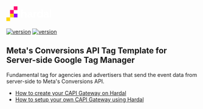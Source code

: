 <p><a href="https://usehardal.com/?utm_source=github&utm_medium=meta-tag" target="_blank"><svg width="120" height="50" viewBox="0 0 411 133" fill="none" xmlns="http://www.w3.org/2000/svg"><path d="M133.949 100.383V30.1316H146.594V56.7269H148.4C148.936 55.6564 149.772 54.5859 150.909 53.5154C152.047 52.4449 153.552 51.5751 155.426 50.906C157.366 50.1701 159.808 49.8021 162.752 49.8021C166.632 49.8021 170.011 50.7053 172.888 52.5118C175.832 54.2514 178.107 56.6935 179.713 59.8381C181.318 62.9158 182.121 66.5287 182.121 70.6769V100.383H169.476V71.6805C169.476 67.9338 168.539 65.1237 166.666 63.2503C164.859 61.3769 162.25 60.4402 158.838 60.4402C154.957 60.4402 151.946 61.7449 149.805 64.3543C147.664 66.8967 146.594 70.4762 146.594 75.0928V100.383H133.949ZM206.731 101.788C203.184 101.788 200.006 101.186 197.196 99.982C194.386 98.7108 192.145 96.9043 190.472 94.5625C188.866 92.1539 188.064 89.2435 188.064 85.8312C188.064 82.419 188.866 79.5755 190.472 77.3007C192.145 74.9589 194.42 73.2194 197.297 72.082C200.241 70.8776 203.586 70.2755 207.333 70.2755H220.982V67.4654C220.982 65.1237 220.246 63.2168 218.774 61.7449C217.302 60.2061 214.96 59.4366 211.749 59.4366C208.604 59.4366 206.262 60.1726 204.723 61.6445C203.184 63.0496 202.181 64.8895 201.713 67.1643L190.071 63.2503C190.874 60.7079 192.145 58.3996 193.884 56.3255C195.691 54.1845 198.066 52.4784 201.01 51.2071C204.021 49.869 207.667 49.1999 211.949 49.1999C218.506 49.1999 223.691 50.8391 227.505 54.1176C231.319 57.396 233.225 62.1463 233.225 68.3686V86.9352C233.225 88.9424 234.162 89.946 236.036 89.946H240.05V100.383H231.62C229.144 100.383 227.104 99.7813 225.498 98.5769C223.892 97.3726 223.089 95.7669 223.089 93.7597V93.6593H221.182C220.915 94.4622 220.313 95.5327 219.376 96.8708C218.439 98.142 216.967 99.2795 214.96 100.283C212.953 101.287 210.21 101.788 206.731 101.788ZM208.938 91.5518C212.484 91.5518 215.361 90.5816 217.569 88.6413C219.844 86.6341 220.982 83.9913 220.982 80.7129V79.7093H208.236C205.894 79.7093 204.054 80.2111 202.716 81.2147C201.378 82.2183 200.709 83.6233 200.709 85.4298C200.709 87.2363 201.411 88.7082 202.816 89.8456C204.222 90.983 206.262 91.5518 208.938 91.5518ZM244.779 100.383V50.605H257.224V56.2251H259.03C259.766 54.2179 260.971 52.746 262.643 51.8093C264.383 50.8726 266.39 50.4043 268.665 50.4043H274.687V61.6445H268.464C265.253 61.6445 262.61 62.5143 260.536 64.2539C258.462 65.9266 257.425 68.5359 257.425 72.082V100.383H244.779ZM298.362 101.788C294.415 101.788 290.701 100.818 287.222 98.878C283.81 96.8708 281.067 93.9604 278.993 90.1467C276.919 86.333 275.882 81.7165 275.882 76.2971V74.6913C275.882 69.2719 276.919 64.6553 278.993 60.8417C281.067 57.028 283.81 54.151 287.222 52.2107C290.634 50.2035 294.348 49.1999 298.362 49.1999C301.373 49.1999 303.882 49.5679 305.889 50.3039C307.963 50.973 309.636 51.8427 310.907 52.9132C312.178 53.9837 313.148 55.1212 313.818 56.3255H315.624V30.1316H328.269V100.383H315.825V94.3618H314.018C312.881 96.2352 311.108 97.9413 308.699 99.4802C306.357 101.019 302.912 101.788 298.362 101.788ZM302.176 90.7489C306.056 90.7489 309.301 89.5111 311.911 87.0356C314.52 84.4931 315.825 80.8133 315.825 75.996V74.9924C315.825 70.1751 314.52 66.5287 311.911 64.0532C309.368 61.5107 306.123 60.2395 302.176 60.2395C298.295 60.2395 295.05 61.5107 292.441 64.0532C289.832 66.5287 288.527 70.1751 288.527 74.9924V75.996C288.527 80.8133 289.832 84.4931 292.441 87.0356C295.05 89.5111 298.295 90.7489 302.176 90.7489ZM353.228 101.788C349.682 101.788 346.504 101.186 343.694 99.982C340.884 98.7108 338.643 96.9043 336.97 94.5625C335.364 92.1539 334.561 89.2435 334.561 85.8312C334.561 82.419 335.364 79.5755 336.97 77.3007C338.643 74.9589 340.918 73.2194 343.795 72.082C346.738 70.8776 350.084 70.2755 353.83 70.2755H367.479V67.4654C367.479 65.1237 366.743 63.2168 365.271 61.7449C363.8 60.2061 361.458 59.4366 358.246 59.4366C355.102 59.4366 352.76 60.1726 351.221 61.6445C349.682 63.0496 348.679 64.8895 348.21 67.1643L336.569 63.2503C337.371 60.7079 338.643 58.3996 340.382 56.3255C342.189 54.1845 344.564 52.4784 347.508 51.2071C350.519 49.869 354.165 49.1999 358.447 49.1999C365.004 49.1999 370.189 50.8391 374.003 54.1176C377.816 57.396 379.723 62.1463 379.723 68.3686V86.9352C379.723 88.9424 380.66 89.946 382.533 89.946H386.548V100.383H378.118C375.642 100.383 373.601 99.7813 371.996 98.5769C370.39 97.3726 369.587 95.7669 369.587 93.7597V93.6593H367.68C367.413 94.4622 366.81 95.5327 365.874 96.8708C364.937 98.142 363.465 99.2795 361.458 100.283C359.451 101.287 356.707 101.788 353.228 101.788ZM355.436 91.5518C358.982 91.5518 361.859 90.5816 364.067 88.6413C366.342 86.6341 367.479 83.9913 367.479 80.7129V79.7093H354.734C352.392 79.7093 350.552 80.2111 349.214 81.2147C347.876 82.2183 347.207 83.6233 347.207 85.4298C347.207 87.2363 347.909 88.7082 349.314 89.8456C350.719 90.983 352.76 91.5518 355.436 91.5518ZM391.277 100.383V30.1316H403.923V100.383H391.277Z" fill="white" /><rect x="66.5" width="33.25" height="33.25" fill="#FF0B71" /><rect x="66.5" y="66.5" width="33.25" height="33.25" fill="#8F00FF" /><rect x="33.25" y="33.25" width="33.25" height="33.25" fill="#FF0B71" /><rect x="33.25" y="66.5" width="33.25" height="33.25" fill="#FFD700" /><rect y="99.75" width="33.25" height="33.25" fill="#FFD700" /></svg></p>

[![version](https://img.shields.io/badge/sGTM-Tag_Template-blue)](https://usehardal.com)
[![version](https://img.shields.io/badge/version-1.0.1-green.svg)](https://usehardal.com)

## Meta's Conversions API Tag Template for Server-side Google Tag Manager

Fundamental tag for agencies and advertisers that send the event data from server-side to Meta's Conversions API.

- [How to create your CAPI Gateway on Hardal](https://docs.usehardal.com/getting-started/create-container/capi)
- [How to setup your own CAPI Gateway using Hardal](https://docs.usehardal.com/getting-started/setup-guide/capi-setup)

